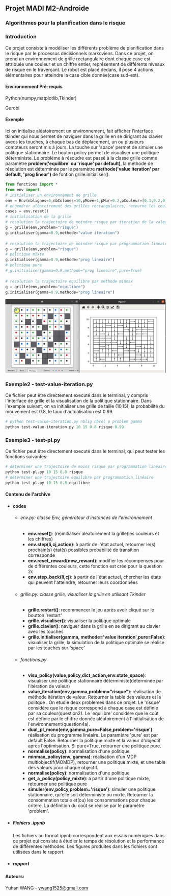 ## Projet MADI M2-Androide
### Algorithmes pour la planification dans le risque
### Introduction
Ce projet consiste à modéliser les différents problème de planification dans le risque par le processus décisionnels markoviens. Dans ce projet, on prend un environnement de grille rectangulaire dont chaque case est attribuée une couleur et un chiffre entier, représentent de différents niveaux de risque en le traverçant. Le robot est placé dedans, il pose 4 actions élémentaires pour atteindre la case cible donnée(case sud-est).
#### Environnement Pré-requis

Python(numpy,matplotlib,Tkinder)

Gurobi

#### Exemple
Ici on initialise aléatoirement un environnement, fait afficher l'interface tkinder qui nous permet de naviguer dans la grille en se dirigrant au clavier avecs les touches, à chaque bas de déplacement, un ou plusieurs compteurs seront mis à jours. La touche sur 'space' permet de simuler une politique stationnaire. Le bouton policy permet de visualiser une politique déterministe. Le problème à résoudre est passé à la classe grille comme paramètre **problem('equilibre' ou 'risque' par default)**, la méthode de résolution est déterminée par le paramètre **methode('value iteration' par default, 'prog linear')** de fontion grille.initialiser().
```Python
from fonctions import *
from env import 
# initialiser un environnement de grille
env = Env(nblignes=5,nbColones=10,pMove=1,pMur=0.2,pCouleur=[0.1,0.2,0.3,0.4])
# engendrer aléatoirement des grilles rectangulaires, retourne les couleurs et les chiffres
cases = env.reset()
# initialisation de la grille
# resolution la trajectoire de moindre risque par iteration de la valeur
g = grille(env,problem="risque")
g.initialiser(gamma=0.9,methode="value iteration")

# resolution la trajectoire de moindre risque par programmation lineaire
g = grille(env,problem="risque")
# politique mixte
g.initialiser(gamma=0.9,methode="prog lineaire")
# politique pure
# g.initialiser(gamma=0.9,methode="prog lineaire",pure=True)

# resolution la trajectoire equilibre par methode minmax
g = grille(env,problem="equilibre")
g.initialiser(gamma=0.9,methode="prog lineaire")
```
![](https://github.com/yuhanWG/MADI/blob/master/images/2b-1.png)

### Exemple2 - test-value-iteration.py
Ce fichier peut être directement executé dans le terminal, y compris l'interface de grille et la visualisation de la politique stationnaire. Dans l'exemple suivant, on va initialiser une grille de taille (10,15), la probabilité du mouvement est 0.8, le taux d'actualisation est 0.99.
```Python
# python test-value-iteration.py nblig nbcol p problem gamma
python test-value-iteration.py 10 15 0.8 risque 0.99
```
### Exemple3 - test-pl.py
Ce fichier peut être directement executé dans le terminal, qui peut tester les fonctions suivantes: 
```Python
# déterminer une trajectoire de moins risque par programmation linéaire
python test-pl.py 10 15 0.8 risque
# déterminer une trajectoire equilibre par programmation linéaire
python test-pl.py 10 15 0.8 equilibre
```
#### Contenu de l'archive
* #### codes
    - ###### env.py: classe Env, générateur d'instances de l'environnement
        - **env.reset()**: (re)initialiser aléatoirement la grille(les couleurs et les chiffres)
        - **env.step(li,cj,action)**: à partir de l'état actuel, retourner le(s) prochain(s) état(s) possibles
        probabilité de transition corresponde
        - **env.reset_reward(new_reward)**: modifier les récompenses pour de différentes couleurs, cette fonction est crée pour la question 2c
        - **env.step_back(li,cj)**: à partir de l'état actuel, chercher les états qui peuvent l'atteindre, retourner leurs coordonnées
    - ###### grille.py: classe grille, visualiser la grille en utilisant Tkinder
        - **grille.restart()**: recommencer le jeu après avoir cliqué sur le boutton 'restart'
        - **grille.visualiser()**: visualiser la politique optimale
        - **grille.clavier()**: naviguer dans la grille en se dirigrant au clavier avec les touches
        - **grille.initialiser(gamma, methode='value iteration',pure=False)**: visualiser la grille, la simulation de la politique optimale se réalise par les touches sur 'space'
    - ###### fonctions.py
        - **visu_policy(value,policy,dict_action,env.state_space)**: visualiser une politique stationnaire déterministe(déterminée par l'itération de valeur)
        - **value_iteration(env,gamma,problem="risque")**: réalisation de méthode itération de valeur. Retourner la table des valeurs et la politque
        . On etudie deux problemes dans ce projet. Le 'risque' considère que le risque correspond à chaque case est définie par
        sa couleur(question2). Le 'equilibre' considère que le coût est définie par le chiffre donnée aléatoirement à l'initialisation
        de l'environnement(question4a).
        - **dual_pl_mono(env,gamma,pure=False,problem='risque')**: réalisation du programme linéaire. Le paramètre 'pure' est par default False.
        Retourner la politique mixte et la valeur d'objectif après l'optimisation. Si pure=True, retourner une politique pure.
        - **normalise(policy)**: normalisation d'une politique
        - **minmax_policy(env, gamma)**: réalisation d'un MDP multiobjectif(MOMDP), retourner une politique mixte, et une table des valeurs pour chaque objectif. 
        - **normalise(policy)**: normalisation d'une politique
        - **get_a_policy(policy_mixte)**: a partir d'une politique mixte, retourner une politique pure
        - **simuler(env,policy,problem='risque')**: simuler une politique stationnaire, qu'elle soit déterministe ou mixte. Retourner
        la consommation totale et(ou) les consommations pour chaque critère. La définition du coût se réalise par le paramètre
        'problem'.

- ##### Fichiers .ipynb
    Les fichiers au format ipynb correspondent aux essais numériques dans ce projet qui consiste à étudier le temps de résolution
et la performance de différentes méthodes. Les figures produites dans les fichiers sont utilisées dans le rapport.

- ##### rapport

#### Auteurs:
Yuhan WANG - ywang1525@gmail.com

